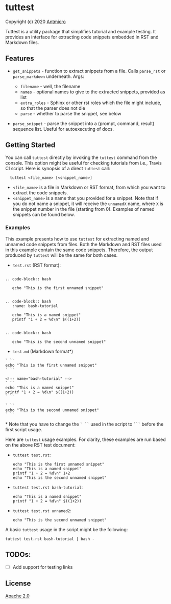 # tuttest

Copyright (c) 2020 [Antmicro](https://www.antmicro.com)

Tuttest is a utility package that simplifies tutorial and example testing.
It provides an interface for extracting code snippets embedded in RST
and Markdown files.

## Features

* `get_snippets` - function to extract snippets from a file. Calls `parse_rst` or `parse_markdown` underneath. Args:

  * `filename` - well, the filename
  * `names` - optional names to give to the extracted snippets, provided as list
  * `extra_roles` - Sphinx or other rst roles which the file might include, so that the parser does not die
  * `parse` - whether to parse the snippet, see below

* `parse_snippet` - parse the snippet into a (prompt, command, result) sequence list. Useful for autoexecuting of docs.

## Getting Started

You can call `tuttest` directly by invoking the `tuttest` command from
the console. This option might be useful for checking tutorials from
i.e., Travis CI script. Here is synopsis of a direct `tuttest` call:

```
  tuttest <file_name> [<snippet_name>]
```
  * `<file_name>` is a file in Markdown or RST format, from which you want
    to extract the code snippets.
  * `<snippet_name>` is a name that you provided for a snippet. Note that
    if you do not name a snippet, it will receive the `unnamedX` name, where
    `X` is the snippet number in the file (starting from 0). Examples of named
    snippets can be found below.

### Examples

This example presents how to use `tuttest` for extracting named and unnamed
code snippets from files. Both the Markdown and RST files used in this
example contain the same code snippets. Therefore, the output produced by
`tuttest` will be the same for both cases.

* `test.rst` (RST format):
```

.. code-block:: bash

   echo "This is the first unnamed snippet"


.. code-block:: bash
   :name: bash-tutorial

   echo "This is a named snippet"
   printf "1 + 2 = %d\n" $((1+2))


.. code-block:: bash

   echo "This is the second unnamed snippet"
```

* `test.md` (Markdown format*)

```
` ``
echo "This is the first unnamed snippet"
` ``

<!-- name="bash-tutorial" -->
` ``
echo "This is a named snippet"
printf "1 + 2 = %d\n" $((1+2))
` ``

` ``
echo "This is the second unnamed snippet"
` ``
```
  \* Note that you have to change the ``` ` `` ``` used in the script to
  `` ``` `` before the first script usage.

Here are ``tuttest`` usage examples. For clarity, these examples are run based on the above RST test document:

* `tuttest test.rst`:
  ```
  echo "This is the first unnamed snippet"
  echo "This is a named snippet"
  printf "1 + 2 = %d\n" 1+2
  echo "This is the second unnamed snippet"
  ```

* `tuttest test.rst bash-tutorial`:
  ```
  echo "This is a named snippet"
  printf "1 + 2 = %d\n" $((1+2))
  ```

* `tuttest test.rst unnamed2`:
  ```
  echo "This is the second unnamed snippet"
  ```

A basic `tuttest` usage in the script might be the following:
```
tuttest test.rst bash-tutorial | bash -
```

## TODOs:

 - [ ] Add support for testing links

## License

[Apache 2.0](LICENSE)
